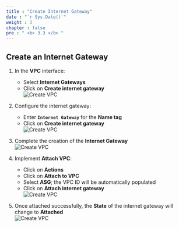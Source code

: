 ```yaml
---
title : "Create Internet Gateway"
date : "`r Sys.Date()`"
weight : 3
chapter : false
pre : " <b> 3.3 </b> "
---
```


## Create an Internet Gateway

1. In the **VPC** interface:
   - Select **Internet Gateways**
   - Click on **Create internet gateway**  
   ![Create VPC](/images/3/0001.png?featherlight=false&width=90pc)

2. Configure the internet gateway:
   - Enter **```Internet Gateway```** for the **Name tag**
   - Click on **Create internet gateway**  
   ![Create VPC](/images/3/0002.png?featherlight=false&width=90pc)

3. Complete the creation of the **Internet Gateway**  
   ![Create VPC](/images/3/0003.png?featherlight=false&width=90pc)

4. Implement **Attach VPC**:
   - Click on **Actions**
   - Click on **Attach to VPC**
   - Select **ASG**; the VPC ID will be automatically populated
   - Click on **Attach internet gateway**  
   ![Create VPC](/images/3/0004.png?featherlight=false&width=90pc)

5. Once attached successfully, the **State** of the internet gateway will change to **Attached**  
   ![Create VPC](/images/3/0005.png?featherlight=false&width=90pc)

